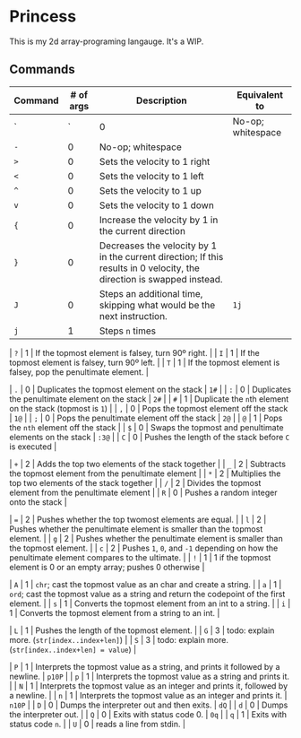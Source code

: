 # Princess
This is my 2d array-programing langauge. It's a WIP.

## Commands
| Command | # of args | Description | Equivalent to |
| ------- | --------- | ----------- | ------------- |
| `|` | 0 | No-op; whitespace |
| `-` | 0 | No-op; whitespace |
| `>` | 0 | Sets the velocity to 1 right |
| `<` | 0 | Sets the velocity to 1 left |
| `^` | 0 | Sets the velocity to 1 up |
| `v` | 0 | Sets the velocity to 1 down |
| `{` | 0 | Increase the velocity by 1 in the current direction |
| `}` | 0 | Decreases the velocity by 1 in the current direction; If this results in 0 velocity, the direction is swapped instead. |
| `J` | 0 | Steps an additional time, skipping what would be the next instruction. | `1j` |
| `j` | 1 | Steps `n` times |

| `?` | 1 | If the topmost element is falsey, turn 90º right. |
| `I` | 1 | If the topmost element is falsey, turn 90º left. |
| `T` | 1 | If the topmost element is falsey, pop the penultimate element. |

| `.` | 0 | Duplicates the topmost element on the stack | `1#` |
| `:` | 0 | Duplicates the penultimate element on the stack | `2#` |
| `#` | 1 | Duplicate the `n`th element on the stack (topmost is `1`) |
| `,` | 0 | Pops the topmost element off the stack | `1@` |
| `;` | 0 | Pops the penultimate element off the stack | `2@` |
| `@` | 1 | Pops the `nth` element off the stack |
| `$` | 0 | Swaps the topmost and penultimate elements on the stack | `:3@` |
| `C` | 0 | Pushes the length of the stack before `C` is executed |

| `+` | 2 | Adds the top two elements of the stack together |
| `_` | 2 | Subtracts the topmost element from the penultimate element |
| `*` | 2 | Multiplies the top two elements of the stack together |
| `/` | 2 | Divides the topmost element from the penultimate element |
| `R` | 0 | Pushes a random integer onto the stack |

| `=` | 2 | Pushes whether the top twomost elements are equal. |
| `l` | 2 | Pushes whether the penultimate element is smaller than the topmost element. |
| `g` | 2 | Pushes whether the penultimate element is smaller than the topmost element. |
| `c` | 2 | Pushes `1`, `0`, and `-1` depending on how the penultimate element compares to the ultimate. |
| `!` | 1 | 1 if the topmost element is 0 or an empty array; pushes 0 otherwise |

| `A` | 1 | `chr`; cast the topmost value as an char and create a string. |
| `a` | 1 | `ord`; cast the topmost value as a string and return the codepoint of the first element. |
| `s` | 1 | Converts the topmost element from an int to a string. |
| `i` | 1 | Converts the topmost element from a string to an int. |

| `L` | 1 | Pushes the length of the topmost element. |
| `G` | 3 | todo: explain more. (`str[index..index+len]`) |
| `S` | 3 | todo: explain more. (`str[index..index+len] = value`) |

| `P` | 1 | Interprets the topmost value as a string, and prints it followed by a newline. | `p10P` |
| `p` | 1 | Interprets the topmost value as a string and prints it. |
| `N` | 1 | Interprets the topmost value as an integer and prints it, followed by a newline. |
| `n` | 1 | Interprets the topmost value as an integer and prints it. | `n10P` |
| `D` | 0 | Dumps the interpreter out and then exits. | `dQ` |
| `d` | 0 | Dumps the interpreter out. |
| `Q` | 0 | Exits with status code 0. | `0q` |
| `q` | 1 | Exits with status code `n`. |
| `U` | 0 | reads a line from stdin. |
